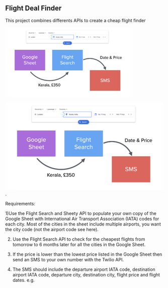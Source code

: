 ## Flight Deal Finder

This project combines differents APIs to create a cheap flight finder

<img src="https://github.com/lvgalvao/Python-Bootcamp/blob/main/day-39/data/project_overview.png" alt="Project Overview" width="400"/>


![Project Overview](https://github.com/lvgalvao/Python-Bootcamp/blob/main/day-39/data/project_overview.png "Project Overview").

Requirements:

1)Use the Flight Search and Sheety API to populate your own copy of the Google Sheet with
International Air Transport Association (IATA) codes for each city. Most of the cities in the
sheet include multiple airports, you want the city code (not the airport code see here).

2) Use the Flight Search API to check for the cheapest flights from tomorrow to 6 months later for
all the cities in the Google Sheet.

3) If the price is lower than the lowest price listed in the Google Sheet then send an SMS to
your own number with the Twilio API.

4) The SMS should include the departure airport IATA code, destination airport IATA code,
departure city, destination city, flight price and flight dates. e.g.


